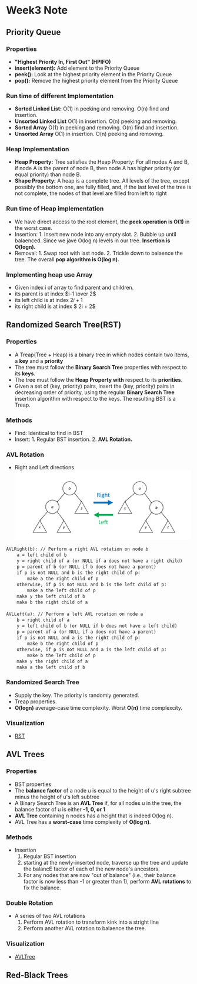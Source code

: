 # Week3 Note
## Priority Queue
### Properties
* **"Highest Priority In, First Out" (HPIFO)**
* **insert(element):** Add element to the Priority Queue
* **peek():** Look at the highest priority element in the Priority Queue
* **pop():** Remove the highest priority element from the Priority Queue
### Run time of different Implementation
* **Sorted Linked List:** O(1) in peeking and removing. O(n) find and insertion.
* **Unsorted Linked List** O(1) in insertion. O(n) peeking and removing.
* **Sorted Array** O(1) in peeking and removing. O(n) find and insertion.
* **Unsorted Array** O(1) in insertion. O(n) peeking and removing.
### Heap Implementation
* **Heap Property:** Tree satisfies the Heap Property: For all nodes A and B, if node A is the parent of node B, then node A has higher priority (or equal priority) than node B.
* **Shape Property:** A heap is a complete tree. All levels of the tree, except possibly the bottom one, are fully filled, and, if the last level of the tree is not complete, the nodes of that level are filled from left to right
### Run time of Heap implementation
* We have direct access to the root element, the **peek operation is O(1)** in the worst case.
* Insertion: 1. Insert new node into any empty slot. 2. Bubble up until balaenced. Since we jave O(log n) levels in our tree. **Insertion is O(logn).**
* Removal: 1. Swap root with last node. 2. Trickle down to balaence the tree. The overall **pop algorithm is O(log n).**
### Implementing heap use Array
* Given index i of array to find parent and children.
* its parent is at index $i-1 \over 2$
* its left child is at index $2i + 1$
* its right child is at index $ 2i + 2$
## Randomized Search Tree(RST)
### Properties
* A Treap(Tree + Heap) is a binary tree in which nodes contain two items, a **key** and a **priority**
* The tree must follow the **Binary Search Tree** properties with respect to its **keys**.
* The tree must follow the **Heap Property with** respect to its **priorities**.
* Given a set of (key, priority) pairs, insert the (key, priority) pairs in decreasing order of priority, using the regular **Binary Search Tree** insertion algorithm with respect to the keys. The resulting BST is a Treap.
### Methods
* Find: Identical to find in BST
* Insert: 1. Regular BST insertion. 2. **AVL Rotation.**
### AVL Rotation
* Right and Left directions
![image](AVLROtation.jpg)
```
AVLRight(b): // Perform a right AVL rotation on node b
    a = left child of b
    y = right child of a (or NULL if a does not have a right child)
    p = parent of b (or NULL if b does not have a parent)
    if p is not NULL and b is the right child of p:
        make a the right child of p
    otherwise, if p is not NULL and b is the left child of p:
        make a the left child of p
    make y the left child of b
    make b the right child of a

AVLLeft(a): // Perform a left AVL rotation on node a
    b = right child of a
    y = left child of b (or NULL if b does not have a left child)
    p = parent of a (or NULL if a does not have a parent)
    if p is not NULL and a is the right child of p:
        make b the right child of p
    otherwise, if p is not NULL and a is the left child of p:
        make b the left child of p
    make y the right child of a
    make a the left child of b
```
### Randomized Search Tree
* Supply the key. The priority is randomly generated.
* Treap properties.
* **O(logn)** average-case time complexity. Worst **O(n)** time complexcity.
### Visualization
- [RST](https://www.cs.usfca.edu/~galles/visualization/Heap.html)
## AVL Trees
### Properties
- BST properties
- The **balance factor** of a node u is equal to the height of u's right subtree minus the height of u's left subtree
- A Binary Search Tree is an **AVL Tree** if, for all nodes u in the tree, the balance factor of u is either **-1, 0, or 1**
- **AVL Tree** containing n nodes has a height that is indeed O(log n).
- AVL Tree has a **worst-case** time complexity of **O(log n)**.
### Methods
- Insertion
    1. Regular BST insertion
    2. starting at the newly-inserted node, traverse up the tree and update the balancE factor of each of the new node's ancestors.
    3. For any nodes that are now "out of balance" (i.e., their balance factor is now less than -1 or greater than 1), perform **AVL rotations** to fix the balance.
### Double Rotation
* A series of two AVL rotations
    1. Perform AVL rotation to transform kink into a stright line
    2. Perform another AVL rotation to balaence the tree.
### Visualization
- [AVLTree](https://www.cs.usfca.edu/~galles/visualization/AVLtree.html)
## Red-Black Trees
